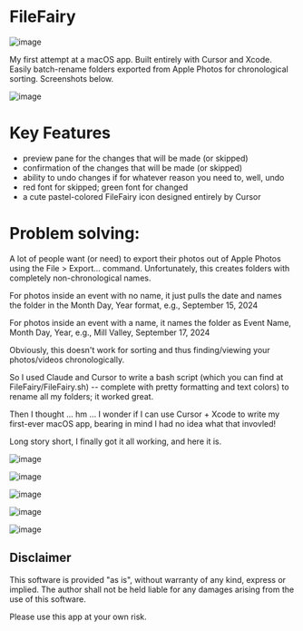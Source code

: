 # FileFairy
![image](https://github.com/marchoag/FileFairy/blob/main/Screenshots/FileFairyIcon.png)

My first attempt at a macOS app. Built entirely with Cursor and Xcode. Easily batch-rename folders exported from Apple Photos for chronological sorting. Screenshots below.

![image](https://github.com/marchoag/FileFairy/blob/main/Screenshots/Screenshot%2003.png)

# Key Features

- preview pane for the changes that will be made (or skipped)
- confirmation of the changes that will be made (or skipped)
- ability to undo changes if for whatever reason you need to, well, undo
- red font for skipped; green font for changed
- a cute pastel-colored FileFairy icon designed entirely by Cursor

# Problem solving:

A lot of people want (or need) to export their photos out of Apple Photos using the File > Export... command. Unfortunately, this creates folders with completely non-chronological names.

For photos inside an event with no name, it just pulls the date and names the folder in the Month Day, Year format, e.g., September 15, 2024

For photos inside an event with a name, it names the folder as Event Name, Month Day, Year, e.g., Mill Valley, September 17, 2024

Obviously, this doesn't work for sorting and thus finding/viewing your photos/videos chronologically. 

So I used Claude and Cursor to write a bash script (which you can find at FileFairy/FileFairy.sh) -- complete with pretty formatting and text colors) to rename all my folders; it worked great. 

Then I thought ... hm ... I wonder if I can use Cursor + Xcode to write my first-ever macOS app, bearing in mind I had no idea what that invovled! 

Long story short, I finally got it all working, and here it is.

![image](https://github.com/marchoag/FileFairy/blob/main/Screenshots/Screenshot%2001.png)

![image](https://github.com/marchoag/FileFairy/blob/main/Screenshots/Screenshot%2002.png)

![image](https://github.com/marchoag/FileFairy/blob/main/Screenshots/Screenshot%2003.png)

![image](https://github.com/marchoag/FileFairy/blob/main/Screenshots/Screenshot%2004.png)

![image](https://github.com/marchoag/FileFairy/blob/main/Screenshots/Screenshot%2005.png)

## Disclaimer

This software is provided "as is", without warranty of any kind, express or implied. The author shall not be held liable for any damages arising from the use of this software.

Please use this app at your own risk.

